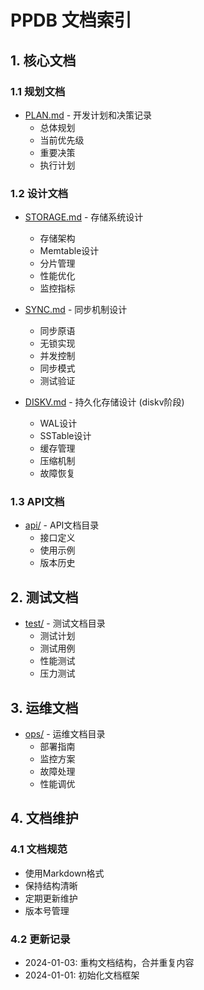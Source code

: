 # PPDB 文档索引

## 1. 核心文档

### 1.1 规划文档
- [PLAN.md](PLAN.md) - 开发计划和决策记录
  - 总体规划
  - 当前优先级
  - 重要决策
  - 执行计划

### 1.2 设计文档
- [STORAGE.md](STORAGE.md) - 存储系统设计
  - 存储架构
  - Memtable设计
  - 分片管理
  - 性能优化
  - 监控指标

- [SYNC.md](SYNC.md) - 同步机制设计
  - 同步原语
  - 无锁实现
  - 并发控制
  - 同步模式
  - 测试验证

- [DISKV.md](DISKV.md) - 持久化存储设计 (diskv阶段)
  - WAL设计
  - SSTable设计
  - 缓存管理
  - 压缩机制
  - 故障恢复

### 1.3 API文档
- [api/](api/) - API文档目录
  - 接口定义
  - 使用示例
  - 版本历史

## 2. 测试文档
- [test/](test/) - 测试文档目录
  - 测试计划
  - 测试用例
  - 性能测试
  - 压力测试

## 3. 运维文档
- [ops/](ops/) - 运维文档目录
  - 部署指南
  - 监控方案
  - 故障处理
  - 性能调优

## 4. 文档维护

### 4.1 文档规范
- 使用Markdown格式
- 保持结构清晰
- 定期更新维护
- 版本号管理

### 4.2 更新记录
- 2024-01-03: 重构文档结构，合并重复内容
- 2024-01-01: 初始化文档框架
